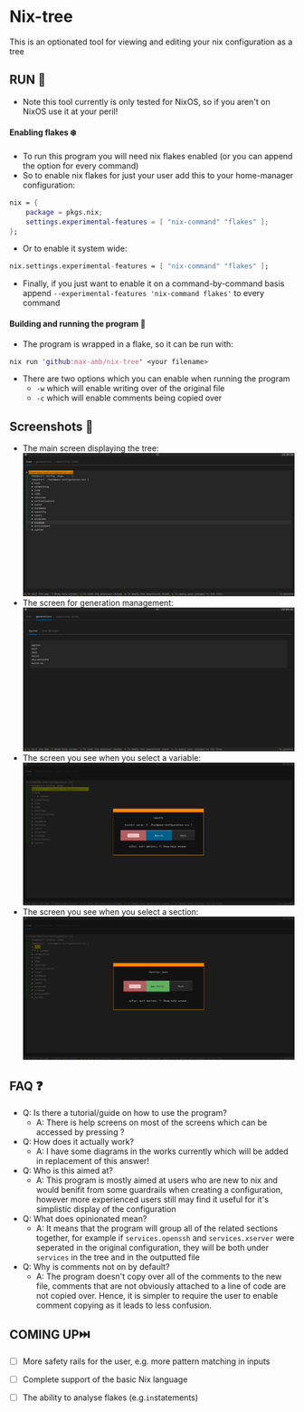# Nix-tree
This is an optionated tool for viewing and editing your nix configuration as a tree

## RUN 🏃
* Note this tool currently is only tested for NixOS, so if you aren't on NixOS use it at your peril!

#### Enabling flakes ❄️
* To run this program you will need nix flakes enabled (or you can append the option for every command)
* So to enable nix flakes for just your user add this to your home-manager configuration:
```nix
nix = {
    package = pkgs.nix;
    settings.experimental-features = [ "nix-command" "flakes" ];
};
```
* Or to enable it system wide:
```nix
nix.settings.experimental-features = [ "nix-command" "flakes" ];
```
* Finally, if you just want to enable it on a command-by-command basis append `--experimental-features 'nix-command flakes'` to every command

#### Building and running the program 👷
* The program is wrapped in a flake, so it can be run with:
```nix
nix run 'github:max-amb/nix-tree' <your filename>
```
* There are two options which you can enable when running the program
    * `-w` which will enable writing over of the original file
    * `-c` which will enable comments being copied over

## Screenshots 📸
* The main screen displaying the tree:
![Tree screen](./screenshots/main_screen.png)
* The screen for generation management:
![Generation management screen](./screenshots/generations_screen.png)
* The screen you see when you select a variable:
![Variable screen](./screenshots/variable_screen.png)
* The screen you see when you select a section:
![Section screen](./screenshots/section_screen.png)

## FAQ ❓
* Q: Is there a tutorial/guide on how to use the program?
    * A: There is help screens on most of the screens which can be accessed by pressing ?
* Q: How does it actually work?
    * A: I have some diagrams in the works currently which will be added in replacement of this answer!
* Q: Who is this aimed at?
    * A: This program is mostly aimed at users who are new to nix and would benifit from some guardrails when creating a configuration,
    however more experienced users still may find it useful for it's simplistic display of the configuration
* Q: What does opinionated mean?
    * A: It means that the program will group all of the related sections together, for example if `services.openssh` and `services.xserver`
    were seperated in the original configuration, they will be both under `services` in the tree and in the outputted file
* Q: Why is comments not on by default?
    * A: The program doesn't copy over all of the comments to the new file, comments that are not obviously attached to a line of code are not
    copied over. Hence, it is simpler to require the user to enable comment copying as it leads to less confusion.

## COMING UP⏭️
- [ ] More safety rails for the user, e.g. more pattern matching in inputs
- [ ] Complete support of the basic Nix language
- [ ] The ability to analyse flakes (e.g.`in`statements)

